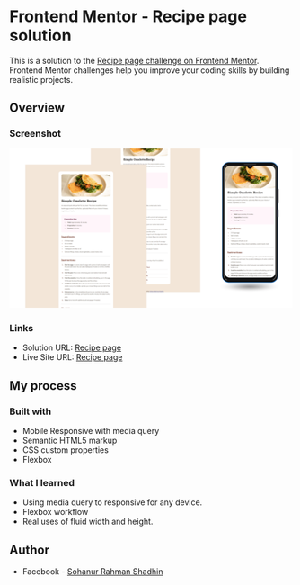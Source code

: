 # Frontend Mentor - Recipe page solution

This is a solution to the [Recipe page challenge on Frontend Mentor](https://www.frontendmentor.io/challenges/recipe-page-KiTsR8QQKm). Frontend Mentor challenges help you improve your coding skills by building realistic projects. 

## Overview

### Screenshot

![Design-Preview](./assets/preview.png)

### Links

- Solution URL: [Recipe page](https://www.frontendmentor.io/solutions/recipe-page-main-css-flex-box-responsive-fluid-widthheight-n95_BxyhbH)
- Live Site URL: [Recipe page](https://fm-recipe-sf.vercel.app/)

## My process

### Built with

- Mobile Responsive with media query
- Semantic HTML5 markup
- CSS custom properties
- Flexbox

### What I learned

- Using media query to responsive for any device.
- Flexbox workflow
- Real uses of fluid width and height.

## Author

- Facebook - [Sohanur Rahman Shadhin](https://www.facebook.com/ShadhinForever)
